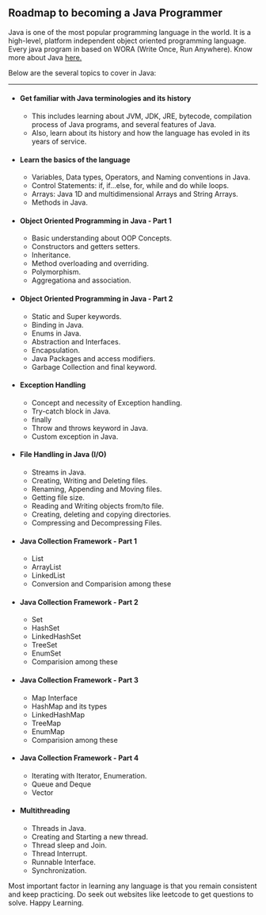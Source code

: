 ## Roadmap to becoming a Java Programmer
Java is one of the most popular programming language in the world. It is a high-level, platform independent object oriented programming language. Every java program in based on WORA (Write Once, Run Anywhere). Know more about Java [here.](https://en.wikipedia.org/wiki/Java_(programming_language))

Below are the several topics to cover in Java:

---

- #### Get familiar with Java terminologies and its history

  - This includes learning about JVM, JDK, JRE, bytecode, compilation process of Java programs, and several features of Java.
  - Also, learn about its history and how the language has evoled in its years of service.

- #### Learn the basics of the language

  - Variables, Data types, Operators, and Naming conventions in Java.
  - Control Statements: if, if...else, for, while and do while loops.
  - Arrays: Java 1D and multidimensional Arrays and String Arrays.
  - Methods in Java.

- #### Object Oriented Programming in Java - Part 1

  - Basic understanding about OOP Concepts.
  - Constructors and getters setters.
  - Inheritance.
  - Method overloading and overriding.
  - Polymorphism.
  - Aggregationa and association.

- #### Object Oriented Programming in Java - Part 2

  - Static and Super keywords.
  - Binding in Java.
  - Enums in Java.
  - Abstraction and Interfaces.
  - Encapsulation.
  - Java Packages and access modifiers.
  - Garbage Collection and final keyword.

- #### Exception Handling

  - Concept and necessity of Exception handling.
  - Try-catch block in Java.
  - finally
  - Throw and throws keyword in Java.
  - Custom exception in Java.

- #### File Handling in Java (I/O)

  - Streams in Java.
  - Creating, Writing and Deleting files.
  - Renaming, Appending and Moving files.
  - Getting file size.
  - Reading and Writing objects from/to file.
  - Creating, deleting and copying directories.
  - Compressing and Decompressing Files.

- #### Java Collection Framework - Part 1

  - List
  - ArrayList
  - LinkedList
  - Conversion and Comparision among these

- #### Java Collection Framework - Part 2

  - Set
  - HashSet
  - LinkedHashSet
  - TreeSet
  - EnumSet
  - Comparision among these

- #### Java Collection Framework - Part 3

  - Map Interface
  - HashMap and its types
  - LinkedHashMap
  - TreeMap
  - EnumMap
  - Comparision among these

- #### Java Collection Framework - Part 4

  - Iterating with Iterator, Enumeration.
  - Queue and Deque
  - Vector

- #### Multithreading
  - Threads in Java.
  - Creating and Starting a new thread.
  - Thread sleep and Join.
  - Thread Interrupt.
  - Runnable Interface.
  - Synchronization.

Most important factor in learning any language is that you remain consistent and keep practicing. Do seek out websites like leetcode to get questions to solve. Happy Learning.